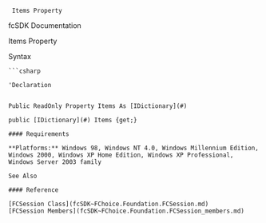 ﻿     Items Property                                                   

fcSDK Documentation

Items Property

Syntax

```vbnet
```csharp

'Declaration
 

Public ReadOnly Property Items As [IDictionary](#)

public [IDictionary](#) Items {get;}

#### Requirements

**Platforms:** Windows 98, Windows NT 4.0, Windows Millennium Edition, Windows 2000, Windows XP Home Edition, Windows XP Professional, Windows Server 2003 family

See Also

#### Reference

[FCSession Class](fcSDK~FChoice.Foundation.FCSession.md)  
[FCSession Members](fcSDK~FChoice.Foundation.FCSession_members.md)